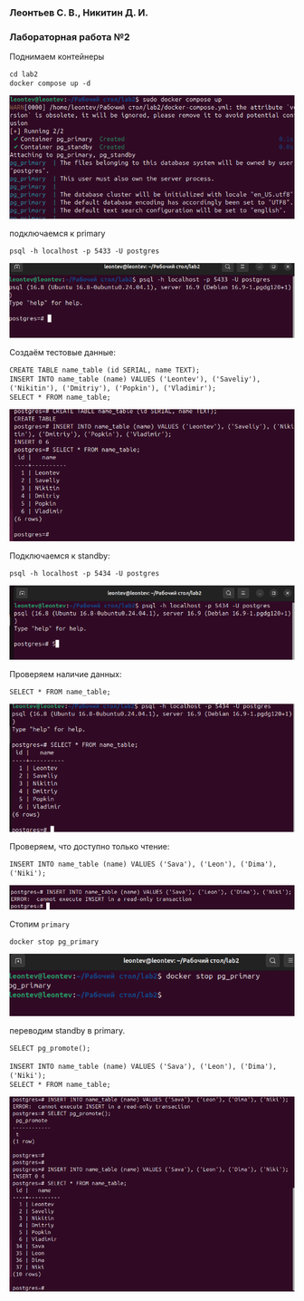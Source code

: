 ### Леонтьев С. В., Никитин Д. И. 
### Лабораторная работа №2

Поднимаем контейнеры
```shell
cd lab2
docker compose up -d
```
![](pic/1.png)

подключаемся к primary

```shell
psql -h localhost -p 5433 -U postgres
```
![](pic/2.png)

Создаём тестовые данные:
```psql
CREATE TABLE name_table (id SERIAL, name TEXT);
INSERT INTO name_table (name) VALUES ('Leontev'), ('Saveliy'), ('Nikitin'), ('Dmitriy'), ('Popkin'), ('Vladimir');
SELECT * FROM name_table;

```
![](pic/3.png)

Подключаемся к standby:
```shell
psql -h localhost -p 5434 -U postgres
```
![](pic/4.png)

Проверяем наличие данных:

```psql
SELECT * FROM name_table;
```
![](pic/5.png)

Проверяем, что доступно только чтение:

```psql
INSERT INTO name_table (name) VALUES ('Sava'), ('Leon'), ('Dima'), ('Niki');
```
![](pic/6.png)

Стопим `primary`
```
docker stop pg_primary
```
![](pic/7.png)

переводим standby в primary.
```psql
SELECT pg_promote();

INSERT INTO name_table (name) VALUES ('Sava'), ('Leon'), ('Dima'), ('Niki');
SELECT * FROM name_table;

```
![](pic/8.png)
